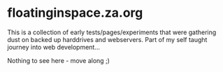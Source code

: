 floatinginspace.za.org
======================

This is a collection of early tests/pages/experiments that were gathering dust on backed up harddrives and webservers. Part of my self taught journey into web development...

Nothing to see here - move along ;)
